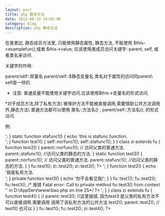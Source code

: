 ```yaml
---
layout: post
title: php 静态方法
date: 2012-08-19 14:02:00
category: blog
description: php 静态方法
---
```


在类里边, 静态成员方法里, 只能使用静态属性, 静态方法, 不能使用 $this->examplefun();或者 $this->value;  应该使用类成员访问关键字: parent, self, 或者类名来访问.

关键字的作用:

parent/self::常量名 
parent/self::$静态变量名
类名对于属性的访问同parent\ self是一样的. 


* 注意: 普通变量不能使用关键字访问.应该使用$this->变量名的形式访问.


*对于成员方法,除了私有方法\ 被保护方法不能被直接调用,需要借助公共方法调用外,静态方法\ 普通方法都可以使用 类名::方法名() ; parent/self::方法名(); 的形式访问.

例:

<?php


class fu {

    static $val1 = '我是静态变量';
    const val2 = '我是常量,我不需要实例化就可以访问!';
    var $val3='is test';

    function norfunc1() {

        echo 'this is normal function.<br />';

    }


    static function stafunc1() {

        echo 'this is stafunc function.<br />';



    }

    function test1() {

        self::norfunc1();
        self::stafunc1();


    }

}


class zi extends fu {


    function test2() {

        parent::norfunc1();              // 访问父类的普通方法.

        parent::stafunc1();           //访问父类的静态的方法.
    }

   static function test3() {

        parent::norfunc1();              // 访问父类的普通方法.

        parent::stafunc1();           //访问父类的静态的方法.

    }

}



fu::test1();
zi::test2();
zi::test3();

?>










<?php


class fu {


   static function test1() {

        echo '我是静态方法.<br />';
    }


    function test2() {
        echo '我是私有方法.<br />';
    }

    private function test3() {

        echo '你不会看见我!';
    }
}

fu::test1();
fu::test2();
fu::test3();      /* 报错  Fatal error: Call to private method fu::test3() from context '' in D:\AppServ\www\bao.php on line 25*/

?>










<?php

class  fu {

    function test1() {

        self::test3();

    }

    static function test2() {

        self::test3();
    }


    private function test3() {

        echo '我需要借助公共函数掉用我.<br />';

    }

}

class zi extends fu {

    function test4() {

       // parent::test3();    //这里报错, 因为test3 是父类的私有方法不可以直接调用.需要调用 调用了该私有方法的公共方法 test2();
        parent::test2();      // test1() 也可以
    }
}
fu::test1();
fu::test2();
zi::test4();
?>